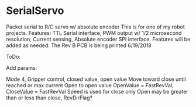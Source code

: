 # SerialServo
Packet serial to R/C servo w/ absolute encoder
This is for one of my robot projects.
Features: TTL Serial interface, PWM output w/ 1/2 microsecond resolution, Current sensing, Absolute encoder SPI interface.
Features will be added as needed.
The Rev B PCB is being printed 6/19/2018

ToDo:

  Add params:
    
   
  Mode 4, Gripper control, closed value, open value
    Move toward close until reached or max current
    Open to open value
    OpenValue = FastRevVal, CloseValue = FastRevVal
    Speed is used for close only
    Open may be greater than or less than close, RevDirFlag?
    